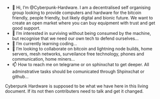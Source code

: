 - 👋 Hi, I’m @Cyberpunk-Hardware. I am a decentralised self organising group looking to provide computers and hardware for the bitcoin friendly, people friendly, but likely digital and bionic future. We want to create an open market where you can buy equipment with trust and get good support.
- 👀 I’m interested in surviving without being consumed by the machine, but recognise that we need our own tech to defend ourselves...
- 🌱 I’m currently learning coding...
- 💞️ I’m looking to collaborate on bitcoin and lightning node builds, home servers, mesh networks, surveilance free technology, phones and communication, home miners...
- 📫 How to reach me on telegrame or on sphinxchat to get deeper. All adminstrative tasks should be comunicated through Shpinxchat or github...


Cyberpunk Hardware is supposed to be what we have here in this living document. 
If its not then contributers need to talk and get it changed.






<!---
Cyberpunk-Hardware/Cyberpunk-Hardware is a ✨ special ✨ repository because its `README.md` (this file) appears on your GitHub profile.
You can click the Preview link to take a look at your changes.
--->
